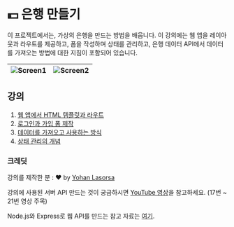 # :dollar: 은행 만들기

이 프로젝트에서는, 가상의 은행을 만드는 방법을 배웁니다. 이 강의에는 웹 앱을 레이아웃과 라우트를 제공하고, 폼을 작성하며 상태를 관리하고, 은행 데이터 API에서 데이터를 가져오는 방법에 대한 지침이 포함되어 있습니다.

| ![Screen1](../images/screen1.png) | ![Screen2](../images/screen2.png) |
|-----------------------------------|-----------------------------------|

## 강의

1. [웹 앱에서 HTML 템플릿과 라우트](../1-template-route/translations/README.ko.md)
2. [로그인과 가입 폼 제작](../2-forms/translations/README.ko.md)
3. [데이터를 가져오고 사용하는 방식](../3-data/translations/README.ko.md)
4. [상태 관리의 개념](../4-state-management/translations/README.ko.md)

### 크레딧

강의를 제작한 분 : :hearts: by [Yohan Lasorsa](https://twitter.com/sinedied)

강의에 사용된 서버 API 만드는 것이 궁금하시면 [YouTube 영상](https://aka.ms/NodeBeginner)을 참고하세요. (17번 ~ 21번 영상 주목)

Node.js와 Express로 웹 API를 만드는 참고 자료는 [여기](https://aka.ms/learn/express-api).
